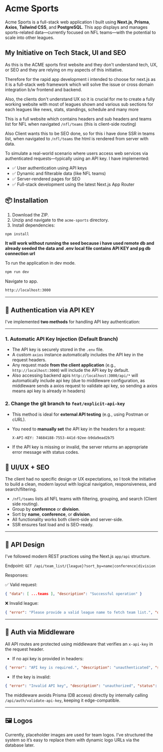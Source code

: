 # Acme Sports

Acme Sports is a full-stack web application I built using **Next.js**, **Prisma**, **Axios**, **Tailwind CSS**, and **PostgreSQL**. This app displays and manages sports-related data—currently focused on NFL teams—with the potential to scale into other leagues.

## My Initiative on Tech Stack, UI and SEO

As this is the ACME sports first website and they don't understand tech, UX, or SEO and they are relying on my aspects of this initiative.

Therefore for the rapid app development i intended to choose for next.js as it is a full-stack web framework which will solve the issue or cross domain integration b/w frontend and backend.

Also, the clients don't understand UX so it is crucial for me to create a fully working website with most of leagues shown and various sub sections for each leagues like news, stats, standings, schedule and many more

This is a full website which contains headers and sub headers and teams list for NFL when navigated `/nfl/teams` (this is client-side routing)

Also Client wants this to be SEO done, so for this i have done SSR in teams list, when navigated to `/nfl/teams` the html is rendered from server with data.


To simulate a real-world scenario where users access web services via authenticated requests—typically using an API key. I have implemented:

- ✅ User authentication using API keys
- ✅ Dynamic and filterable data (like NFL teams)
- ✅ Server-rendered pages for SEO
- ✅ Full-stack development using the latest Next.js App Router

## 📦 Installation

1. Download the ZIP.
2. Unzip and navigate to the `acme-sports` directory.
3. Install dependencies:

```bash
npm install
```

**It will work without running the seed because i have used remote db and already seeded the data and .env local file contains API KEY and pg db connection url**

To run the application in dev mode.
```bash
npm run dev
```

Navigate to app.
```bash
http://localhost:3000
```

---

## 🔐 Authentication via API KEY

I've implemented **two methods** for handling API key authentication:

---

### 1. Automatic API Key Injection (Default Branch)
- The API key is securely stored in the `.env` file.
- A custom `axios` instance automatically includes the API key in the request headers.
- Any request made **from the client application** (e.g., `http://localhost:3000`) will include the API key by default.
- Also accessing backend apis `http://localhost:3000/api/*` will automatically include api key (due to middleware configuration, as middleware sends a axios request to validate api key, so sending a axios means api key is already in headers)

### 2. Change the git branch to `feat/explicit-api-key`
  - This method is ideal for **external API testing** (e.g., using Postman or cURL).
- You need to **manually set** the API key in the headers for a request:

  ```http
  X-API-KEY: 74684188-7553-441d-92ee-b9da9ead2b75
  ```
- If the API key is missing or invalid, the server returns an appropriate error message with status codes.


## 🎨 UI/UX + SEO

The client had no specific design or UX expectations, so I took the initiative to build a clean, modern layout with logical navigation, responsiveness, and search/filtering.

- `/nfl/teams` lists all NFL teams with filtering, grouping, and search (Client side routing).
- Group by **conference** or **division**.
- Sort by **name**, **conference**, or **division**.
- All functionality works both client-side and server-side.
- SSR ensures fast load and is SEO-ready.

---

## 🧐 API Design

I've followed modern REST practices using the Next.js `app/api` structure.

Endpoint:
`GET /api/team_list/{league}?sort_by=name|conference|division`

Responses:

✅ Valid request:

```json
{ "data": [ ...teams ], "description": "Successful operation" }
```

❌ Invalid league:

```json
{ "error": "Please provide a valid league name to fetch team list.", "description": "invalid request" }
```

---

## 🔐 Auth via Middleware

All API routes are protected using middleware that verifies an `x-api-key` in the request header.

- If no api key is provided in headers:

```json
{ "error": "API key is required.", "description": "unauthenticated", "status": 401 }
```

- If the key is invalid:

```json
{ "error": "Invalid API key", "description": "unauthorized", "status": 403 }
```

The middleware avoids Prisma (DB access) directly by internally calling `/api/auth/validate-api-key`, keeping it edge-compatible.

---

## 🖼️ Logos

Currently, placeholder images are used for team logos. I’ve structured the system so it’s easy to replace them with dynamic logo URLs via the database later.
